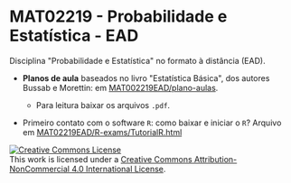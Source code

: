 # MAT02219 - Probabilidade e Estatística - EAD

Disciplina "Probabilidade e Estatística" no formato à distância (EAD).

* **Planos de aula** baseados no livro "Estatística Básica", dos autores Bussab e 
Morettin: em [MAT002219EAD/plano-aulas](plano-aulas).
    + Para leitura baixar os arquivos `.pdf`.
    
* Primeiro contato com o software `R`: como baixar e iniciar o `R`? Arquivo em [MAT02219EAD/R-exams/TutorialR.html](https://htmlpreview.github.io/?https://github.com/markus-stein/MAT02219EAD/blob/master/R-exams/TutorialR.html)



<a rel="license" href="http://creativecommons.org/licenses/by-nc/4.0/"><img alt="Creative Commons License" style="border-width:0" src="https://i.creativecommons.org/l/by-nc/4.0/88x31.png" /></a><br />This work is licensed under a <a rel="license" href="http://creativecommons.org/licenses/by-nc/4.0/">Creative Commons Attribution-NonCommercial 4.0 International License</a>.

